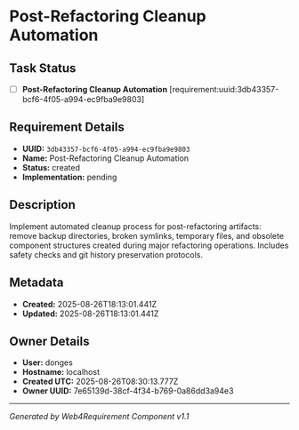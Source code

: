 # Post-Refactoring Cleanup Automation

## Task Status
- [ ] **Post-Refactoring Cleanup Automation** [requirement:uuid:3db43357-bcf6-4f05-a994-ec9fba9e9803]

## Requirement Details

- **UUID:** `3db43357-bcf6-4f05-a994-ec9fba9e9803`
- **Name:** Post-Refactoring Cleanup Automation
- **Status:** created
- **Implementation:** pending

## Description

Implement automated cleanup process for post-refactoring artifacts: remove backup directories, broken symlinks, temporary files, and obsolete component structures created during major refactoring operations. Includes safety checks and git history preservation protocols.

## Metadata

- **Created:** 2025-08-26T18:13:01.441Z
- **Updated:** 2025-08-26T18:13:01.441Z

## Owner Details

- **User:** donges
- **Hostname:** localhost
- **Created UTC:** 2025-08-26T08:30:13.777Z
- **Owner UUID:** 7e65139d-38cf-4f34-b769-0a86dd3a94e3

---

*Generated by Web4Requirement Component v1.1*